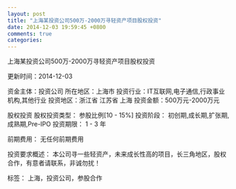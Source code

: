```yaml
---
layout: post
title: "上海某投资公司500万-2000万寻轻资产项目股权投资"
date: 2014-12-03 19:59:45 +0800
comments: true
categories: 
---
```

上海某投资公司500万-2000万寻轻资产项目股权投资



更新时间：2014-12-03

资金主体：投资公司
所在地区：上海市
投资行业：IT互联网,电子通信,行政事业机构,其他行业
投资地区：浙江省 江苏省 上海
投资金额：500万元-2000万元

股权投资
股权投资类型：
                            参股比例[10 - 15%] 
                                                                                投资阶段：
                            初创期,成长期,扩张期,成熟期,Pre-IPO 
                                                                                                                                        投资期限：
                            1 - 3 年

前期费用：
无任何前期费用

投资要求概述：
本公司寻一些轻资产，未来成长性高的项目，长三角地区，股权合作，有意者请联系，非诚勿扰！

标签：
上海，投资公司，参股合作

